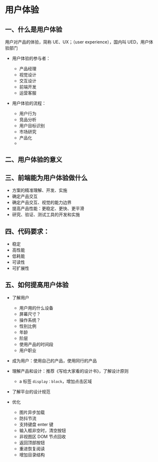 # 用户体验     

## 一、什么是用户体验      
用户对产品的体验，简称 UE、UX；（user experience），国内叫 UED，用户体验部门

- 用户体验的参与者：    

    - 产品经理
    - 视觉设计
    - 交互设计
    - 前端开发
    - 运营客服
    
- 用户体验的流程：   

    - 用户行为
    - 竞品分析
    - 用户目标识别
    - 市场研究
    - 产品化
    - 

## 二、用户体验的意义

## 三、前端能为用户体验做什么  

- 方案的精准理解、开发、实施
- 确定产品交互
- 确定产品交互、视觉的能力边界
- 提高产品性能：更稳定、更快、更平滑
- 研究、验证、测试工具的开发和实施    

## 四、代码要求：

- 稳定
- 高性能
- 低耗能
- 可读性
- 可扩展性

## 五、如何提高用户体验  

- 了解用户

    - 用户用的什么设备
    - 屏幕尺寸？
    - 操作系统？
    - 性别比例
    - 年龄
    - 阶层
    - 使用产品的时间段
    - 用户职业

- 成为用户：使用自己的产品，使用同行的产品
- 理解产品和设计：推荐《写给大家看的设计书》，了解设计原则   

    - a 标签 `display：block`，增加点击区域

- 了解平台的设计规范

- 优化

    - 图片异步加载
    - 防抖节流
    - 支持键盘 enter 键
    - 输入框非空时，清空按钮
    - 非视图区 DOM 节点回收
    - 返回顶部按钮
    - 重进恢复阅读
    - 增加目录结构